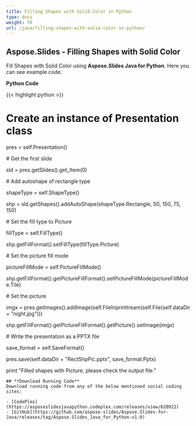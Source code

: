 ```yaml
---
title: Filling Shapes with Solid Color in Python
type: docs
weight: 70
url: /java/filling-shapes-with-solid-color-in-python/
---
```


## **Aspose.Slides - Filling Shapes with Solid Color**
Fill Shapes with Solid Color using **Aspose.Slides Java for Python**. Here you can see example code.

**Python Code**

{{< highlight python >}}

 # Create an instance of Presentation class

pres = self.Presentation()

\# Get the first slide

sld = pres.getSlides().get_Item(0)

\# Add autoshape of rectangle type

shapeType = self.ShapeType()

shp = sld.getShapes().addAutoShape(shapeType.Rectangle, 50, 150, 75, 150)

\# Set the fill type to Picture

fillType = self.FillType()

shp.getFillFormat().setFillType(fillType.Picture)

\# Set the picture fill mode

pictureFillMode = self.PictureFillMode()

shp.getFillFormat().getPictureFillFormat().setPictureFillMode(pictureFillMode.Tile)

\# Set the picture

imgx = pres.getImages().addImage(self.FileInprinttream(self.File(self.dataDir + "night.jpg")))

shp.getFillFormat().getPictureFillFormat().getPicture().setImage(imgx)

\# Write the presentation as a PPTX file

save_format = self.SaveFormat()

pres.save(self.dataDir + "RectShpPic.pptx", save_format.Pptx)

print "Filled shapes with Picture, please check the output file."

```
## **Download Running Code**
Download running code from any of the below mentioned social coding sites:

- [CodePlex](https://asposeslidesjavapython.codeplex.com/releases/view/620922)
- [GitHub](https://github.com/aspose-slides/Aspose.Slides-for-Java/releases/tag/Aspose.Slides_Java_for_Python-v1.0)
